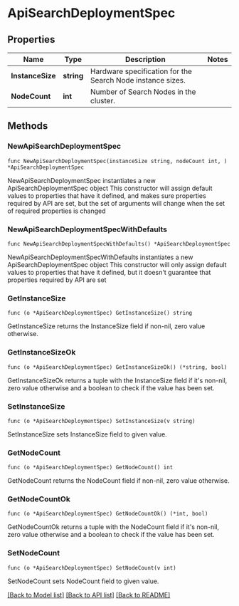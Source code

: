 # ApiSearchDeploymentSpec

## Properties

Name | Type | Description | Notes
------------ | ------------- | ------------- | -------------
**InstanceSize** | **string** | Hardware specification for the Search Node instance sizes. | 
**NodeCount** | **int** | Number of Search Nodes in the cluster. | 

## Methods

### NewApiSearchDeploymentSpec

`func NewApiSearchDeploymentSpec(instanceSize string, nodeCount int, ) *ApiSearchDeploymentSpec`

NewApiSearchDeploymentSpec instantiates a new ApiSearchDeploymentSpec object
This constructor will assign default values to properties that have it defined,
and makes sure properties required by API are set, but the set of arguments
will change when the set of required properties is changed

### NewApiSearchDeploymentSpecWithDefaults

`func NewApiSearchDeploymentSpecWithDefaults() *ApiSearchDeploymentSpec`

NewApiSearchDeploymentSpecWithDefaults instantiates a new ApiSearchDeploymentSpec object
This constructor will only assign default values to properties that have it defined,
but it doesn't guarantee that properties required by API are set

### GetInstanceSize

`func (o *ApiSearchDeploymentSpec) GetInstanceSize() string`

GetInstanceSize returns the InstanceSize field if non-nil, zero value otherwise.

### GetInstanceSizeOk

`func (o *ApiSearchDeploymentSpec) GetInstanceSizeOk() (*string, bool)`

GetInstanceSizeOk returns a tuple with the InstanceSize field if it's non-nil, zero value otherwise
and a boolean to check if the value has been set.

### SetInstanceSize

`func (o *ApiSearchDeploymentSpec) SetInstanceSize(v string)`

SetInstanceSize sets InstanceSize field to given value.

### GetNodeCount

`func (o *ApiSearchDeploymentSpec) GetNodeCount() int`

GetNodeCount returns the NodeCount field if non-nil, zero value otherwise.

### GetNodeCountOk

`func (o *ApiSearchDeploymentSpec) GetNodeCountOk() (*int, bool)`

GetNodeCountOk returns a tuple with the NodeCount field if it's non-nil, zero value otherwise
and a boolean to check if the value has been set.

### SetNodeCount

`func (o *ApiSearchDeploymentSpec) SetNodeCount(v int)`

SetNodeCount sets NodeCount field to given value.


[[Back to Model list]](../README.md#documentation-for-models) [[Back to API list]](../README.md#documentation-for-api-endpoints) [[Back to README]](../README.md)


